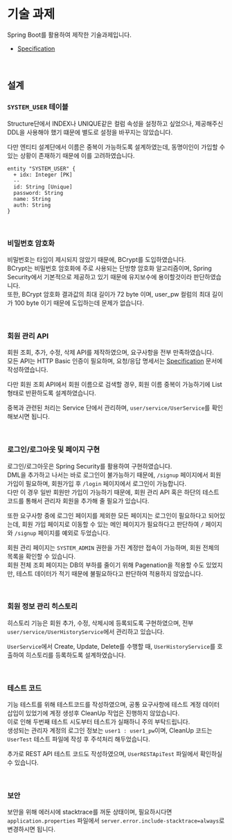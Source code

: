 # 기술 과제
Spring Boot를 활용하여 제작한 기술과제입니다.

- [Specification](./SPECIFICATION.md)

<br>

## 설계

### `SYSTEM_USER` 테이블
Structure단에서 INDEX나 UNIQUE같은 컬럼 속성을 설정하고 싶었으나, 제공해주신 DDL을 사용해야 했기 떄문에 별도로 설정을 바꾸지는 않았습니다.

다만 엔티티 설계단에서 이름은 중복이 가능하도록 설계하였는데, 동명이인이 가입할 수 있는 상황이 존재하기 때문에 이를 고려하였습니다.

```
entity "SYSTEM_USER" {
  + idx: Integer [PK]
  --
  id: String [Unique]
  password: String
  name: String
  auth: String
}
```

<br>

### 비밀번호 암호화
비밀번호는 타입이 제시되지 않았기 때문에, BCrypt를 도입하였습니다.  
BCrypt는 비밀번호 암호화에 주로 사용되는 단방향 암호화 알고리즘이며, Spring Security에서 기본적으로 제공하고 있기 때문에 유지보수에 용이할것이라 판단하였습니다.  
또한, BCrypt 암호화 결과값의 최대 길이가 72 byte 이며, user_pw 컬럼의 최대 길이가 100 byte 이기 때문에 도입하는데 문제가 없습니다.

<br>

### 회원 관리 API
회원 조회, 추가, 수정, 삭제 API를 제작하였으며, 요구사항을 전부 만족하였습니다.  
모든 API는 HTTP Basic 인증이 필요하며, 요청/응답 명세서는 [Specification](./SPECIFICATION.md) 문서에 작성하였습니다.

다만 회원 조회 API에서 회원 이름으로 검색할 경우, 회원 이름 중복이 가능하기에 List 형태로 반환하도록 설계하였습니다.

중복과 관련된 처리는 Service 단에서 관리하며, `user/service/UserService`를 확인해보시면 됩니다.

<br>

### 로그인/로그아웃 및 페이지 구현
로그인/로그아웃은 Spring Security를 활용하여 구현하였습니다.  
DML을 추가하고 나서는 바로 로그인이 불가능하기 때문에, `/signup` 페이지에서 회원가입이 필요하며, 회원가입 후 `/login` 페이지에서 로그인이 가능합니다.  
다만 이 경우 일반 회원만 가입이 가능하기 때문에, 회원 관리 API 혹은 하단의 테스트 코드를 통해서 관리자 회원을 추가해 줄 필요가 있습니다.  

또한 요구사항 중에 로그인 페이지를 제외한 모든 페이지는 로그인이 필요하다고 되어있는데, 회원 가입 페이지로 이동할 수 있는 메인 페이지가 필요하다고 판단하여 `/` 페이지와 `/signup` 페이지를 예외로 두었습니다.

회원 관리 페이지는 `SYSTEM_ADMIN` 권한을 가진 계정만 접속이 가능하며, 회원 전체의 목록을 확인할 수 있습니다.  
회원 전체 조회 페이지는 DB의 부하를 줄이기 위해 Pagenation을 적용할 수도 있었지만, 테스트 데이터가 적기 때문에 불필요하다고 판단하여 적용하지 않았습니다.

<br>

### 회원 정보 관리 히스토리
히스토리 기능은 회원 추가, 수정, 삭제시에 등록되도록 구현하였으며, 전부 `user/service/UserHistoryService`에서 관리하고 있습니다.

`UserService`에서 Create, Update, Delete를 수행할 때, `UserHistoryService`를 호출하여 히스토리를 등록하도록 설계하였습니다.

<br>

### 테스트 코드
기능 테스트를 위해 테스트코드를 작성하였으며, 공통 요구사항에 테스트 계정 데이터 삽입이 있었기에 계정 생성후 CleanUp 작업은 진행하지 않았습니다.  
이로 인해 두번째 테스트 시도부터 테스트가 실패하니 주의 부탁드립니다.  
생성되는 관리자 계정의 로그인 정보는 `user1 : user1_pw`이며, CleanUp 코드는 `UserTest` 테스트 파일에 작성 후 주석처리 해두었습니다.

추가로 REST API 테스트 코드도 작성하였으며, `UserRESTApiTest` 파일에서 확인하실 수 있습니다.

<br>

### 보안
보안을 위해 에러시에 stacktrace를 꺼둔 상태이며, 필요하시다면 `application.properties` 파일에서 `server.error.include-stacktrace=always`로 변경하시면 됩니다.